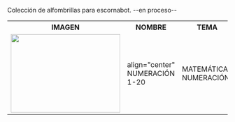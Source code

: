 Colección de alfombrillas para escornabot.
--en proceso--
<table> 
   <tr>
    <th>IMAGEN</th>
    <th>NOMBRE</th>
    <th>TEMA</th>
    <th>EDAD</th>
  </tr>
  <tr>
    <td><img align="center" width="250" height="180" src="https://github.com/lobotic/escornabot-resources/blob/master/Alfombrillas/Numeracion_P1/mates1%C2%BA.jpg" </td>
    <td>align="center" NUMERACIÓN 1-20</td>
    <td>MATEMÁTICAS <br \>NUMERACIÓN</td>
    <td>1º PRIMARIA</td>
  </tr>
  </table>
